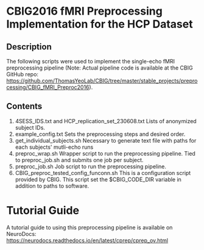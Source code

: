 # CBIG2016 fMRI Preprocessing Implementation for the HCP Dataset

## Description
The following scripts were used to implement the single-echo fMRI preprocessing pipeline (Note: Actual pipeline code is available at the CBIG GitHub repo: https://github.com/ThomasYeoLab/CBIG/tree/master/stable_projects/preprocessing/CBIG_fMRI_Preproc2016).

## Contents

1. 4SESS_IDS.txt and HCP_replication_set_230608.txt Lists of anonymized subject IDs.
2. example_config.txt Sets the preprocessing steps and desired order.
3. get_individual_subjects.sh Necessary to generate text file with paths for each subjects' mutli-echo runs
4. preproc_wrap.sh Wrapper script to run the preprocessing pipeline. Tied to preproc_job.sh and submits one job per subject.
5. preproc_job.sh Job script to run the preprocessing pipeline.
6. CBIG_preproc_tested_config_funconn.sh This is a configuration script provided by CBIG. This script set the $CBIG_CODE_DIR variable in addition to paths to software.

# Tutorial Guide

A tutorial guide to using this preprocessing pipeline is available on NeuroDocs: https://neurodocs.readthedocs.io/en/latest/cprep/cprep_ov.html
